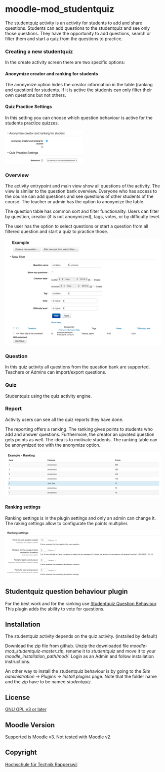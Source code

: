 # moodle-mod_studentquiz

The studentquiz activity is an activity for students to add and share questions.
Students can add questions to the studentquiz and see only those questions. They have the 
opportunity to add questions, search or filter them and start a quiz from the questions
to practice.

### Creating a new studentquiz

In the create activity screen there are two specific options:

#### Anonymize creator and ranking for students

The anonymize option hides the creator information in the table (ranking and question) for students. If it is active the students can only filter their own 
questions but not others.

#### Quiz Practice Settings

In this setting you can choose which question behaviour is active for the students practice quizzes.

<img src="pix/create_activity.png" alt="screenshot create options" width="50%">

### Overview

The activity entrypoint and main view show all questions of the activity. The view is similar to the question bank overview.
Everyone who has access to the course can add questions and see questions of other students of the course. The teacher or admin 
has the option to anonymize the table.

The question table has common sort and filter functionality. Users can filter by question, creator (if is not anonymized), tags, votes, or by difficulty level.

The user has the option to select questions or start a question from all filtered question and start a quiz to practice those.  

![Screenshot overview](pix/overview.png "Screenshot overview")

### Question

In this quiz activity all questions from the question bank are supported. Teachers or Admins
can import/export questions.

### Quiz

Studentquiz using the quiz activity engine.

### Report

Activity users can see all the quiz reports they have done.

The reporting offers a ranking.
The ranking gives points to students who add and answer questions. Furthermore, the creator an upvoted question gets points as well. The idea is 
to motivate students. The ranking table can be anonymized too with the anonymize option. 

![Screenshot ranking](pix/ranking.png "Screenshot ranking")

#### Ranking settings 

Ranking settings is in the plugin settings and only an admin can change it. The raking settings allow to configurate the points multiplier.

![Screenshot ranking settings](pix/ranking_settings.png "Screenshot ranking settings")

## Studentquiz question behaviour plugin

For the best work and for the ranking use [Studentquiz Question Behaviour](https://github.com/frankkoch/moodle-qbehaviour_studentquiz).
This plugin adds the ability to vote for questions.


## Installation

The studentquiz activity depends on the quiz activity. (installed by default)

Download the zip file from github. Unzip the downloaded file *moodle-mod_studentquiz-master.zip*,
rename it to *studentquiz* and move it to your *moodle_installation_path/mod/*. Login as 
an Admin and follow installation instructions. 

An other way to install the studentquiz behaviour is by going to the *Site administration -> Plugins -> Install plugins* page. 
Note that the folder name and the zip have to be named *studentquiz*.

## License

[GNU GPL v3 or later](http://www.gnu.org/copyleft/gpl.html) 

## Moodle Version

Supported is Moodle v3. Not tested with Moodle v2.

## Copyright

[Hochschule für Technik Rapperswil](https://www.hsr.ch/)